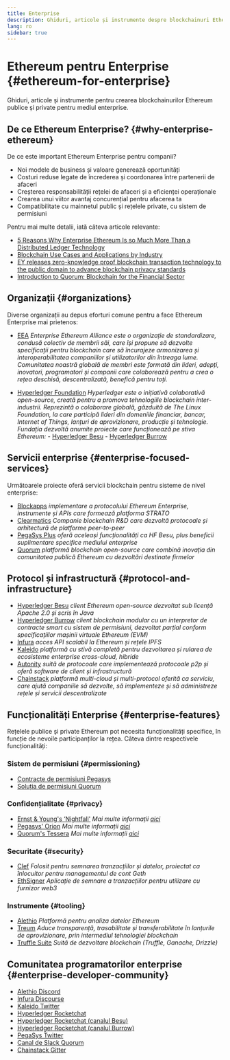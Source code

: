 ```yaml
---
title: Enterprise
description: Ghiduri, articole și instrumente despre blockchainuri Ethereum publice și private, pentru mediul enterprise
lang: ro
sidebar: true
---
```


# Ethereum pentru Enterprise {#ethereum-for-enterprise}

<div class="featured">Ghiduri, articole și instrumente pentru crearea blockchainurilor Ethereum publice și private pentru mediul enterprise.</div>

## De ce Ethereum Enterprise? {#why-enterprise-ethereum}

De ce este important Ethereum Enterprise pentru companii?

- Noi modele de business și valoare generează oportunități
- Costuri reduse legate de încrederea și coordonarea între partenerii de afaceri
- Creșterea responsabilității rețelei de afaceri și a eficienței operaționale
- Crearea unui viitor avantaj concurențial pentru afacerea ta
- Compatibilitate cu mainnetul public și rețelele private, cu sistem de permisiuni

Pentru mai multe detalii, iată câteva articole relevante:

- [5 Reasons Why Enterprise Ethereum Is so Much More Than a Distributed Ledger Technology](https://media.consensys.net/5-reasons-why-enterprise-ethereum-is-so-much-more-than-a-distributed-ledger-technology-c9a89db82cb5)
- [Blockchain Use Cases and Applications by Industry](https://media.consensys.net/enterprise-ethereum-blockchain-use-cases-and-applications-by-industry-3914d1210049)
- [EY releases zero-knowledge proof blockchain transaction technology to the public domain to advance blockchain privacy standards](https://www.ey.com/en_gl/news/2019/04/ey-releases-zero-knowledge-proof-blockchain-transaction-technology-to-the-public-domain-to-advance-blockchain-privacy-standards)
- [Introduction to Quorum: Blockchain for the Financial Sector](https://medium.com/blockchain-at-berkeley/introduction-to-quorum-blockchain-for-the-financial-sector-58813f84e88c)

## Organizații {#organizations}

Diverse organizații au depus eforturi comune pentru a face Ethereum Enterprise mai prietenos:

- [EEA](https://entethalliance.org/) _Enterprise Ethereum Alliance este o organizație de standardizare, condusă colectiv de membrii săi, care își propune să dezvolte specificații pentru blockchain care să încurajeze armonizarea și interoperabilitatea companiilor și utilizatorilor din întreaga lume. Comunitatea noastră globală de membri este formată din lideri, adepți, inovatori, programatori și companii care colaborează pentru a crea o rețea deschisă, descentralizată, benefică pentru toți._

- [Hyperledger Foundation](https://hyperledger.org) _Hyperledger este o inițiativă colaborativă open-source, creată pentru a promova tehnologiile blockchain inter-industrii. Reprezintă o colaborare globală, găzduită de The Linux Foundation, la care participă lideri din domeniile financiar, bancar, Internet of Things, lanțuri de aprovizionare, producție și tehnologie._ _Fundația dezvoltă anumite proiecte care funcționează pe stiva Ethereum:_ - [Hyperledger Besu](https://www.hyperledger.org/blog/2019/08/29/announcing-hyperledger-besu) - [Hyperledger Burrow](https://www.hyperledger.org/projects/hyperledger-burrow)

## Servicii enterprise {#enterprise-focused-services}

Următoarele proiecte oferă servicii blockchain pentru sisteme de nivel enterprise:

- [Blockapps](https://blockapps.net/) _implementare a protocolului Ethereum Enterprise, instrumente și APIs care formează platforma STRATO_
- [Clearmatics](https://www.clearmatics.com/about) _Companie blockchain R&D care dezvoltă protocoale și arhitectură de platforme peer-to-peer_
- [PegaSys Plus](https://pegasys.tech/enterprise/) _oferă aceleași funcționalități ca HF Besu, plus beneficii suplimentare specifice mediului enterprise_
- [Quorum](https://www.goquorum.com/) _platformă blockchain open-source care combină inovația din comunitatea publică Ethereum cu dezvoltări destinate firmelor_

## Protocol și infrastructură {#protocol-and-infrastructure}

- [Hyperledger Besu](https://www.hyperledger.org/projects/besu) _client Ethereum open-source dezvoltat sub licență Apache 2.0 și scris în Java_
- [Hyperledger Burrow](https://www.hyperledger.org/projects/hyperledger-burrow) _client blockchain modular cu un interpretor de contracte smart cu sistem de permisiuni, dezvoltat parțial conform specificațiilor mașinii virtuale Ethereum (EVM)_
- [Infura](https://infura.io/) _acces API scalabil la Ethereum și rețele IPFS_
- [Kaleido](https://kaleido.io/) _platformă cu stivă completă pentru dezvoltarea și rularea de ecosisteme enterprise cross-cloud, hibride_
- [Autonity](https://www.clearmatics.com/about/) _suită de protocoale care implementează protocoale p2p și oferă software de client și infrastructură_
- [Chainstack](https://chainstack.com/) _platformă multi-cloud și multi-protocol oferită ca serviciu, care ajută companiile să dezvolte, să implementeze și să administreze rețele și servicii descentralizate_

## Funcționalități Enterprise {#enterprise-features}

Rețelele publice și private Ethereum pot necesita funcționalități specifice, în funcție de nevoile participanților la rețea. Câteva dintre respectivele funcționalități:

### Sistem de permisiuni {#permissioning}

- [Contracte de permisiuni Pegasys](https://github.com/PegaSysEng/permissioning-smart-contracts)
- [Soluția de permisiuni Quorum](https://github.com/jpmorganchase/quorum/wiki/Security)

### Confidențialitate {#privacy}

- [Ernst & Young's ‘Nightfall'](https://github.com/EYBlockchain/nightfall) _Mai multe informații [aici](https://bravenewcoin.com/insights/ernst-and-young-rolls-out-'nightfall-to-enable-private-transactions-on)_
- [Pegasys' Orion](https://docs.pantheon.pegasys.tech/en/stable/Concepts/Privacy/Privacy-Overview/) _Mai multe informații [aici](https://pegasys.tech/privacy-in-pantheon-how-it-works-and-why-your-enterprise-should-care/)_
- [Quorum's Tessera](https://docs.goquorum.com/en/latest/Privacy/Tessera/Tessera/) _Mai multe informații [aici](https://github.com/jpmorganchase/tessera/wiki/How-Tessera-works)_

### Securitate {#security}

- [Clef](https://geth.ethereum.org/clef/Overview) _Folosit pentru semnarea tranzacțiilor și datelor, proiectat ca înlocuitor pentru managementul de cont Geth_
- [EthSigner](https://gitter.im/PegaSysEng/EthSigner) _Aplicație de semnare a tranzacțiilor pentru utilizare cu furnizor web3_

### Instrumente {#tooling}

- [Alethio](https://aleth.io/) _Platformă pentru analiza datelor Ethereum_
- [Treum](https://treum.io/) _Aduce transparență, trasabilitate și transferabilitate în lanțurile de aprovizionare, prin intermediul tehnologiei blockchain_
- [Truffle Suite](https://trufflesuite.com) _Suită de dezvoltare blockchain (Truffle, Ganache, Drizzle)_

## Comunitatea programatorilor enterprise {#enterprise-developer-community}

- [Alethio Discord](https://discord.gg/d2t8NuU)
- [Infura Discourse](https://community.infura.io/)
- [Kaleido Twitter](https://twitter.com/Kaleido_io)
- [Hyperledger Rocketchat](https://chat.hyperledger.org/)
- [Hyperledger Rocketchat (canalul Besu)](https://chat.hyperledger.org/channel/besu)
- [Hyperledger Rocketchat (canalul Burrow)](https://chat.hyperledger.org/channel/burrow)
- [PegaSys Twitter](https://twitter.com/Kaleido_io)
- [Canal de Slack Quorum](http://bit.ly/quorum-slack)
- [Chainstack Gitter](https://gitter.im/chainstack/Lobby)
